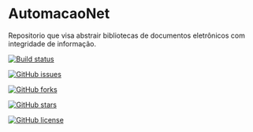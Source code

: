 # AutomacaoNet
Repositorio que visa abstrair bibliotecas de documentos eletrônicos com integridade de informação.

[![Build status](https://ci.appveyor.com/api/projects/status/78d440nqg3er9m2p?svg=true)](https://ci.appveyor.com/project/AutomacaoNet/automacaonet)

[![GitHub issues](https://img.shields.io/github/issues/AutomacaoNet/AutomacaoNet.svg)](https://github.com/AutomacaoNet/AutomacaoNet/issues)

[![GitHub forks](https://img.shields.io/github/forks/AutomacaoNet/AutomacaoNet.svg)](https://github.com/AutomacaoNet/AutomacaoNet/network)

[![GitHub stars](https://img.shields.io/github/stars/AutomacaoNet/AutomacaoNet.svg)](https://github.com/AutomacaoNet/AutomacaoNet/stargazers)

[![GitHub license](https://img.shields.io/badge/license-GPLv2-blue.svg)](https://raw.githubusercontent.com/AutomacaoNet/AutomacaoNet/master/LICENSE)
